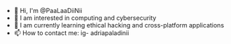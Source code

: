 - 👋 Hi, I'm @PaaLaaDiiNii
- 👀 I am interested in computing and cybersecurity
- 🌱 I am currently learning ethical hacking and cross-platform applications
- 📫 How to contact me: ig- adriapaladinii

<!---
PaaLaaDiiNii/PaaLaaDiiNii is a ✨ special ✨ repository because its `README.md` (this file) appears on your GitHub profile.
You can click the Preview link to take a look at your changes.
--->

